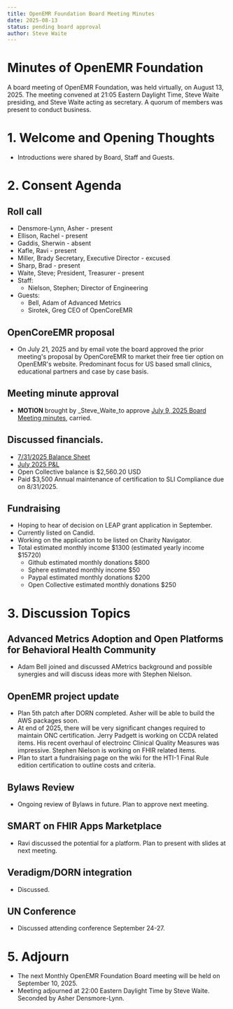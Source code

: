 ```yaml
---
title: OpenEMR Foundation Board Meeting Minutes
date: 2025-08-13
status: pending board approval
author: Steve Waite
---
```


# Minutes of OpenEMR Foundation

A board meeting of OpenEMR Foundation, was held virtually, on August 13, 2025. The meeting convened at 21:05 Eastern Daylight Time, Steve Waite presiding, and Steve Waite acting as secretary. A quorum of members was present to conduct business.

# 1. Welcome and Opening Thoughts
  - Introductions were shared by Board, Staff and Guests.

# 2. Consent Agenda
## Roll call
  - Densmore-Lynn, Asher - present
  - Ellison, Rachel - present
  - Gaddis, Sherwin - absent
  - Kafle, Ravi - present
  - Miller, Brady Secretary, Executive Director - excused
  - Sharp, Brad - present
  - Waite, Steve; President, Treasurer - present
  - Staff:
    - Nielson, Stephen; Director of Engineering
  - Guests:
    - Bell, Adam of Advanced Metrics
    - Sirotek, Greg CEO of OpenCoreEMR

## OpenCoreEMR proposal
  - On July 21, 2025 and by email vote the board approved the prior meeting's proposal by OpenCoreEMR to market their free tier option on OpenEMR's website. Predominant focus for US based small clinics, educational partners and case by case basis. 

## Meeting minute approval
  - **MOTION** brought by _Steve_Waite_to approve [July 9, 2025 Board Meeting minutes](https://github.com/openemr/foundation-minutes/blob/master/2025-07-09-Board.md), carried.

## Discussed financials.
  - [7/31/2025 Balance Sheet](https://community.open-emr.org/uploads/short-url/5Mv65Fr7TNW69fyIFQlI1gi2R78.pdf)
  - [July 2025 P&L](https://community.open-emr.org/uploads/short-url/fdIoQvID0IvDOqe4empjZtUAJlq.pdf)
  - Open Collective balance is $2,560.20 USD
  - Paid $3,500 Annual maintenance of certification to SLI Compliance due on 8/31/2025.

## Fundraising
  - Hoping to hear of decision on LEAP grant application in September.
  - Currently listed on Candid.
  - Working on the application to be listed on Charity Navigator.
  - Total estimated monthly income $1300 (estimated yearly income $15720)
    - Github estimated monthly donations $800
    - Sphere estimated monthly income $50
    - Paypal estimated monthly donations $200
    - Open Collective estimated monthly donations $250

# 3. Discussion Topics

## Advanced Metrics Adoption and Open Platforms for Behavioral Health Community
  - Adam Bell joined and discussed AMetrics background and possible synergies and will discuss ideas more with Stephen Nielson.

## OpenEMR project update
  - Plan 5th patch after DORN completed. Asher will be able to build the AWS packages soon.
  - At end of 2025, there will be very significant changes required to maintain ONC certification. Jerry Padgett is working on CCDA related items. 
  His recent overhaul of electroinc Clinical Quality Measures was impressive. Stephen Nielson is working on FHIR related items.
  - Plan to start a fundraising page on the wiki for the HTI-1 Final Rule edition certification to outline costs and criteria.

## Bylaws Review
  - Ongoing review of Bylaws in future. Plan to approve next meeting.

## SMART on FHIR Apps Marketplace
  - Ravi discussed the potential for a platform. Plan to present with slides at next meeting.

## Veradigm/DORN integration
  - Discussed.

## UN Conference
  - Discussed attending conference September 24-27.

# 5. Adjourn
  - The next Monthly OpenEMR Foundation Board meeting will be held on September 10, 2025.
  - Meeting adjourned at 22:00 Eastern Daylight Time by Steve Waite. Seconded by Asher Densmore-Lynn.
 
